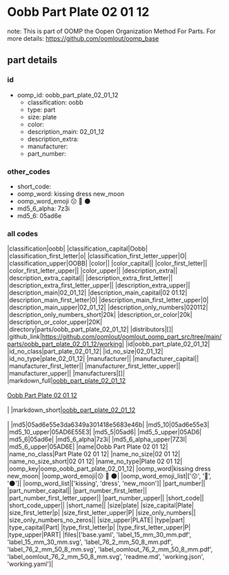 # Oobb Part Plate 02 01 12  

note: This is part of OOMP the Oopen Organization Method For Parts. For more details: https://github.com/oomlout/oomp_base

##  part details





### id
* oomp_id: oobb_part_plate_02_01_12
  * classification: oobb
  * type: part
  * size: plate
  * color: 
  * description_main: 02_01_12
  * description_extra: 
  * manufacturer: 
  * part_number: 

### other_codes
* short_code: 
* oomp_word: kissing dress new_moon
* oomp_word_emoji :kissing: :dress: :new_moon:
* md5_6_alpha: 7z3i
* md5_6: 05ad6e

### all codes 
|classification|oobb|
|classification_capital|Oobb|
|classification_first_letter|o|
|classification_first_letter_upper|O|
|classification_upper|OOBB|
|color||
|color_capital||
|color_first_letter||
|color_first_letter_upper||
|color_upper||
|description_extra||
|description_extra_capital||
|description_extra_first_letter||
|description_extra_first_letter_upper||
|description_extra_upper||
|description_main|02_01_12|
|description_main_capital|02 01.12|
|description_main_first_letter|0|
|description_main_first_letter_upper|0|
|description_main_upper|02_01_12|
|description_only_numbers|020112|
|description_only_numbers_short|20k|
|description_or_color|20k|
|description_or_color_upper|20K|
|directory|parts/oobb_part_plate_02_01_12|
|distributors|[]|
|github_link|https://github.com/oomlout/oomlout_oomp_part_src/tree/main/parts/oobb_part_plate_02_01_12/working|
|id|oobb_part_plate_02_01_12|
|id_no_class|part_plate_02_01_12|
|id_no_size|02_01_12|
|id_no_type|plate_02_01_12|
|manufacturer||
|manufacturer_capital||
|manufacturer_first_letter||
|manufacturer_first_letter_upper||
|manufacturer_upper||
|manufacturers|[]|
|markdown_full|[oobb_part_plate_02_01_12](https://github.com/oomlout/oomlout_oomp_part_src/tree/main/parts/oobb_part_plate_02_01_12/working)<br>[](https://github.com/oomlout/oomlout_oomp_part_src/tree/main/parts/oobb_part_plate_02_01_12/working)<br>[Oobb Part Plate 02 01 12](https://github.com/oomlout/oomlout_oomp_part_src/tree/main/parts/oobb_part_plate_02_01_12/working)<br><br>|
|markdown_short|[oobb_part_plate_02_01_12](https://github.com/oomlout/oomlout_oomp_part_src/tree/main/parts/oobb_part_plate_02_01_12/working)<br><br>|
|md5|05ad6e55e3da6349a301418e5683e46b|
|md5_10|05ad6e55e3|
|md5_10_upper|05AD6E55E3|
|md5_5|05ad6|
|md5_5_upper|05AD6|
|md5_6|05ad6e|
|md5_6_alpha|7z3i|
|md5_6_alpha_upper|7Z3I|
|md5_6_upper|05AD6E|
|name|Oobb Part Plate 02 01 12|
|name_no_class|Part Plate 02 01 12|
|name_no_size|02 01 12|
|name_no_size_short|02 01 12|
|name_no_type|Plate 02 01 12|
|oomp_key|oomp_oobb_part_plate_02_01_12|
|oomp_word|kissing dress new_moon|
|oomp_word_emoji|:kissing: :dress: :new_moon:|
|oomp_word_emoji_list|[':kissing:', ':dress:', ':new_moon:']|
|oomp_word_list|['kissing', 'dress', 'new_moon']|
|part_number||
|part_number_capital||
|part_number_first_letter||
|part_number_first_letter_upper||
|part_number_upper||
|short_code||
|short_code_upper||
|short_name||
|size|plate|
|size_capital|Plate|
|size_first_letter|p|
|size_first_letter_upper|P|
|size_only_numbers||
|size_only_numbers_no_zeros||
|size_upper|PLATE|
|type|part|
|type_capital|Part|
|type_first_letter|p|
|type_first_letter_upper|P|
|type_upper|PART|
|files|['base.yaml', 'label_15_mm_30_mm.pdf', 'label_15_mm_30_mm.svg', 'label_76_2_mm_50_8_mm.pdf', 'label_76_2_mm_50_8_mm.svg', 'label_oomlout_76_2_mm_50_8_mm.pdf', 'label_oomlout_76_2_mm_50_8_mm.svg', 'readme.md', 'working.json', 'working.yaml']|
